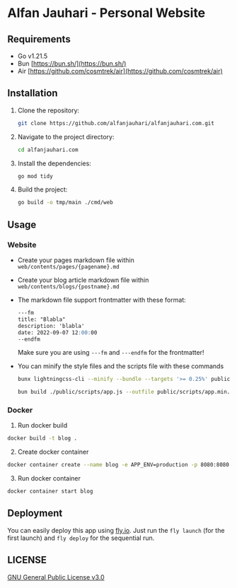 # Alfan Jauhari - Personal Website

## Requirements

- Go v1.21.5
- Bun [https://bun.sh/](https://bun.sh/)
- Air [https://github.com/cosmtrek/air](https://github.com/cosmtrek/air)

## Installation

1. Clone the repository:

   ```sh
   git clone https://github.com/alfanjauhari/alfanjauhari.com.git
   ```

2. Navigate to the project directory:

   ```sh
   cd alfanjauhari.com
   ```

3. Install the dependencies:

   ```sh
   go mod tidy
   ```

4. Build the project:
   ```sh
   go build -o tmp/main ./cmd/web
   ```

## Usage

### Website

- Create your pages markdown file within `web/contents/pages/{pagename}.md`
- Create your blog article markdown file within `web/contents/blogs/{postname}.md`
- The markdown file support frontmatter with these format:
  ```markdown
  ---fm
  title: "Blabla"
  description: 'blabla'
  date: 2022-09-07 12:00:00
  --endfm
  ```
  Make sure you are using `---fm` and `---endfm` for the frontmatter!
- You can minify the style files and the scripts file with these commands

  ```sh
  bunx lightningcss-cli --minify --bundle --targets '>= 0.25%' public/styles/app.css -o public/styles/app.min.css

  bun build ./public/scripts/app.js --outfile public/scripts/app.min.js --minify
  ```

### Docker

1. Run docker build

```sh
docker build -t blog .
```

2. Create docker container

```sh
docker container create --name blog -e APP_ENV=production -p 8080:8080 blog
```

3. Run docker container

```sh
docker container start blog
```

## Deployment

You can easily deploy this app using [fly.io](https://fly.io). Just run the `fly launch` (for the first launch) and `fly deploy` for the sequential run.

## LICENSE

[GNU General Public License v3.0](https://github.com/alfanjauhari/alfanjauhari.com/blob/main/LICENSE)
